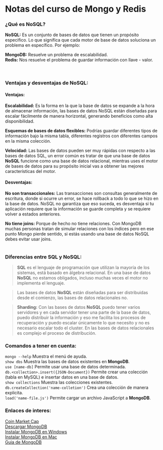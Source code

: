 # Notas del curso de Mongo y Redis

### ¿Qué es NoSQL?

**NoSQL:** Es un conjunto de bases de datos que tienen un propósito especifico. Lo que significa que cada motor de base de datos soluciona un problema en específico. Por ejemplo: <br>

**MongoDB:** Resuelve un problema de escalabilidad. <br>
**Redis:** Nos resuelve el problema de guardar información con llave - valor. <br><br><br>


### Ventajas y desventajas de NoSQL:

#### Ventajas:

**Escalabilidad:** Es la forma en la que la base de datos se expande a la hora de almacenar información, las bases de datos NoSQL están diseñadas para escalar fácilmente de manera horizontal, generando beneficios como alta disponibilidad. <br>

**Esquemas de bases de datos flexibles:** Podrías guardar diferentes tipos de información bajo la misma tabla, diferentes registros con diferentes campos en la misma colección. <br>

**Velocidad:** Las bases de datos pueden ser muy rápidas con respecto a las bases de datos SQL, un error común es tratar de que una base de datos **NoSQL** funcione como una base de datos relacional, mientras uses el motor de bases de datos para su propósito inicial vas a obtener las mejores características del motor. <br>

#### Desventajas:

**No son transaccionales:** Las transacciones son consultas generalmente de escritura, donde si ocurre un error, se hace rollback a todo lo que se hizo en la base de datos. NoSQL no garantiza que eso suceda, es desventaja si tu aplicación requiere que la información se guarde completa y se requiere volver a estados anteriores. <br>

**No tiene joins:** Porque de hecho no tiene relaciones. Con MongoDB muchas personas tratan de simular relaciones con los índices pero en ese punto Mongo pierde sentido, si estás usando una base de datos NoSQL debes evitar usar joins. <br><br>


### Diferencias entre SQL y NoSQL:

> **SQL** es el lenguaje de programación que utilizan la mayoría de los sistemas, está basado en álgebra relacional. En una base de datos **NoSQL** no estamos obligados, incluso muchas veces el motor no implementa el lenguaje.

> Las bases de datos **NoSQL** están diseñadas para ser distribuidas desde el comienzo, las bases de datos relacionales no.

> **Sharding:** Con las bases de datos **NoSQL** puedo tener varios servidores y en cada servidor tener una parte de la base de datos, puedo distribuir la información y eso me facilita los procesos de recuperación y puedo escalar únicamente lo que necesito y no es necesario escalar todo el cluster. En las bases de datos relacionales es complejo el proceso de distribución.


### Comandos a tener en cuenta:

`mongo --help` Muestra el menú de ayuda. <br>
`show dbs` Muestra las bases de datos existentes en **MongoDB**. <br>
`use [name-db]` Permite usar una base de datos determinada. <br>
`db.<collection>.insert({JSON-Document})` Permite crear una colección (tabla en MySQL) e insertar datos en una base de datos. <br>
`show collections` Muestra las colecciones existentes. <br>
`db.createCollection('name-colletion')` Crea una colección de manera explicita. <br>
`load('name-file.js')` Permite cargar un archivo JavaScript a **MongoDB**. <br>


### Enlaces de interes:

[Coin Market Cap](https://coinmarketcap.com/) <br>
[Descargar MongoDB](https://www.mongodb.com/download-center#community) <br>
[Instalar MongoDB en Windows](https://docs.mongodb.com/manual/tutorial/install-mongodb-on-windows/) <br>
[Instalar MongoDB en Mac](https://treehouse.github.io/installation-guides/mac/mongo-mac.html) <br>
[Guia de MongoDB](https://joaquinaraujo.github.io/mongodb-redis/) <br>